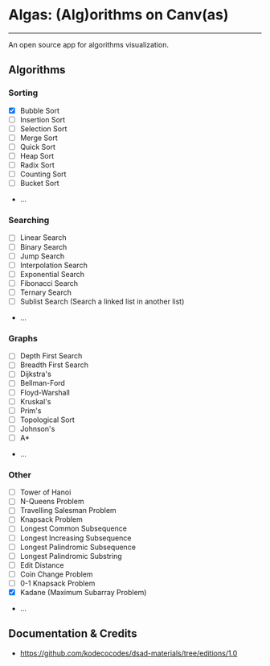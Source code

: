 # Algas: (Alg)orithms on Canv(as)

---

An open source app for algorithms visualization.

## Algorithms

### Sorting
- [x] Bubble Sort
- [ ] Insertion Sort
- [ ] Selection Sort
- [ ] Merge Sort
- [ ] Quick Sort
- [ ] Heap Sort
- [ ] Radix Sort
- [ ] Counting Sort
- [ ] Bucket Sort
- ...

### Searching
- [ ] Linear Search
- [ ] Binary Search
- [ ] Jump Search
- [ ] Interpolation Search
- [ ] Exponential Search
- [ ] Fibonacci Search
- [ ] Ternary Search
- [ ] Sublist Search (Search a linked list in another list)
- ...

### Graphs
- [ ] Depth First Search
- [ ] Breadth First Search
- [ ] Dijkstra's
- [ ] Bellman-Ford
- [ ] Floyd-Warshall
- [ ] Kruskal's
- [ ] Prim's
- [ ] Topological Sort
- [ ] Johnson's
- [ ] A*
- ...

### Other
- [ ] Tower of Hanoi
- [ ] N-Queens Problem
- [ ] Travelling Salesman Problem
- [ ] Knapsack Problem
- [ ] Longest Common Subsequence
- [ ] Longest Increasing Subsequence
- [ ] Longest Palindromic Subsequence
- [ ] Longest Palindromic Substring
- [ ] Edit Distance
- [ ] Coin Change Problem
- [ ] 0-1 Knapsack Problem
- [x] Kadane (Maximum Subarray Problem)
- ...

## Documentation & Credits

- https://github.com/kodecocodes/dsad-materials/tree/editions/1.0